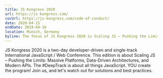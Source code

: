 ```yaml
---
title: JS Kongress 2020
url: https://js-kongress.com/
cocUrl: https://js-kongress.com/code-of-conduct/
date: 2020-04-15
endDate: 2019-04-16
location: Munich, Germany
byline: The focus of JS Kongress 2020 is Scaling JS – Pushing the Limits: Massive Platforms, Data-Driven Architectures, and Modern APIs. The #DeepTrack is about all things JavaScript where YOU create the program!
---
```


JS Kongress 2020 is a two-day developer-driven and single-track International JavaScript / Web Conference. This edition is about Scaling JS – Pushing the Limits: Massive Platforms, Data-Driven Architectures, and Modern APIs. The #DeepTrack is about all things JavaScript. YOU create the program! Join us, and let's watch out for solutions and best practices.
